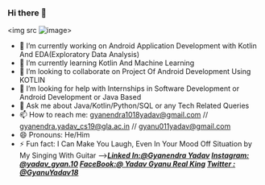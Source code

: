 ### Hi there 👋

<img src ![image](https://user-images.githubusercontent.com/68587190/125676762-d67241c0-380b-423a-a305-9e1e4fbfc9d3.png)>


- 🔭 I’m currently working on Android Application Development with Kotlin And EDA(Exploratory Data Analysis)
- 🌱 I’m currently learning Kotlin And Machine Learning
- 👯 I’m looking to collaborate on Project Of Android Development Using KOTLIN
- 🤔 I’m looking for help with Internships in Software Development or Android Development or Java Based
- 💬 Ask me about Java/Kotlin/Python/SQL or any Tech Related Queries 
- 📫 How to reach me: gyanendra1018yadav@gmail.com // gyanendra.yadav_cs19@gla.ac.in // gyanu011yadav@gmail.com
- 😄 Pronouns: He/Him
- ⚡ Fun fact: I Can Make You Laugh, Even In Your Mood Off Situation by My Singing With Guitar
-->***[Linked In:@Gyanendra Yadav](https://www.linkedin.com/in/gyanendra-yadav-8ba1541ab/)
      [Instagram: @yadav_gyan.10](https://www.instagram.com/yadav_gyan.10/)
      [FaceBook:@ Yadav Gyanu Real King](https://www.facebook.com/gyanu.yadav.1042)
      [Twitter : @GyanuYadav18](https://twitter.com/GyanuYadav18)***
      
